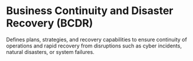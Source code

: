 # Business Continuity and Disaster Recovery (BCDR)

Defines plans, strategies, and recovery capabilities to ensure continuity of operations and rapid recovery from disruptions such as cyber incidents, natural disasters, or system failures.
